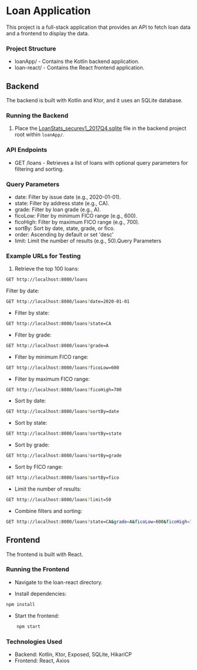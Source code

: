 # Loan Application

This project is a full-stack application that provides an API to fetch loan data and a frontend to display the data.


### Project Structure

- loanApp/ - Contains the Kotlin backend application.
- loan-react/ - Contains the React frontend application.

## Backend

The backend is built with Kotlin and Ktor, and it uses an SQLite database.

### Running the Backend

1. Place the [LoanStats_securev1_2017Q4.sqlite](https://drive.google.com/file/d/1nvkQHOz2KVLRjnhYxdziVsBQzWwj81Ae/view?usp=share_link) file in the backend project root within `loanApp/`.

### API Endpoints

- GET /loans - Retrieves a list of loans with optional query parameters for filtering and sorting.

### Query Parameters

- date: Filter by issue date (e.g., 2020-01-01).
- state: Filter by address state (e.g., CA).
- grade: Filter by loan grade (e.g., A).
- ficoLow: Filter by minimum FICO range (e.g., 600).
- ficoHigh: Filter by maximum FICO range (e.g., 700).
- sortBy: Sort by date, state, grade, or fico.
- order: Ascending by default or set 'desc'
- limit: Limit the number of results (e.g., 50).Query Parameters


### Example URLs for Testing

1. Retrieve the top 100 loans:

```bash
GET http://localhost:8080/loans
```

Filter by date:

```bash
GET http://localhost:8080/loans?date=2020-01-01
```

- Filter by state:

```bash
GET http://localhost:8080/loans?state=CA
```

- Filter by grade:

```bash
GET http://localhost:8080/loans?grade=A
```

- Filter by minimum FICO range:

```bash
GET http://localhost:8080/loans?ficoLow=600
```

- Filter by maximum FICO range:

```bash
GET http://localhost:8080/loans?ficoHigh=700
```

- Sort by date:

```bash
GET http://localhost:8080/loans?sortBy=date
```

- Sort by state:

```bash
GET http://localhost:8080/loans?sortBy=state
```

- Sort by grade:

```bash
GET http://localhost:8080/loans?sortBy=grade
```

- Sort by FICO range:

```bash
GET http://localhost:8080/loans?sortBy=fico
```

- Limit the number of results:

```bash
GET http://localhost:8080/loans?limit=50
```

- Combine filters and sorting:

```bash
GET http://localhost:8080/loans?state=CA&grade=A&ficoLow=600&ficoHigh=700&sortBy=date&limit=50
```

## Frontend

The frontend is built with React.

### Running the Frontend

- Navigate to the loan-react directory.

- Install dependencies:

```sh
npm install
```

- Start the frontend:

```sh
    npm start
```


### Technologies Used

- Backend: Kotlin, Ktor, Exposed, SQLite, HikariCP
- Frontend: React, Axios